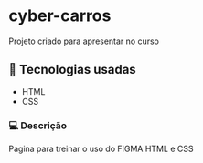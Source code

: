 # cyber-carros

Projeto criado para apresentar no curso 

## 📱 Tecnologias usadas 

- HTML
- CSS

### 💻 Descrição

Pagina para treinar o uso do FIGMA HTML e CSS 
